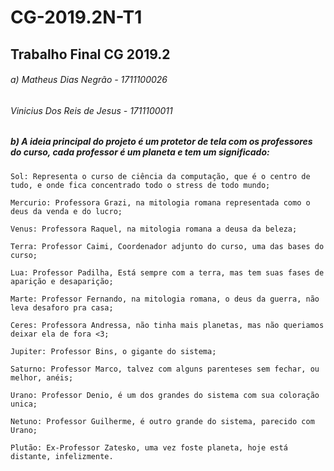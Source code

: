 # CG-2019.2N-T1

## Trabalho Final CG 2019.2

###### a) Matheus Dias Negrão - 1711100026

######    Vinicius Dos Reis de Jesus - 1711100011

##### b) A ideia principal do projeto é um protetor de tela com os professores do curso, cada professor é um planeta e tem um significado:

    Sol: Representa o curso de ciência da computação, que é o centro de tudo, e onde fica concentrado todo o stress de todo mundo;

    Mercurio: Professora Grazi, na mitologia romana representada como o deus da venda e do lucro;

    Venus: Professora Raquel, na mitologia romana a deusa da beleza;

    Terra: Professor Caimi, Coordenador adjunto do curso, uma das bases do curso;

    Lua: Professor Padilha, Está sempre com a terra, mas tem suas fases de aparição e desaparição;

    Marte: Professor Fernando, na mitologia romana, o deus da guerra, não leva desaforo pra casa;

    Ceres: Professora Andressa, não tinha mais planetas, mas não queriamos deixar ela de fora <3;

    Jupiter: Professor Bins, o gigante do sistema;

    Saturno: Professor Marco, talvez com alguns parenteses sem fechar, ou melhor, anéis;

    Urano: Professor Denio, é um dos grandes do sistema com sua coloração unica;

    Netuno: Professor Guilherme, é outro grande do sistema, parecido com Urano;

    Plutão: Ex-Professor Zatesko, uma vez foste planeta, hoje está distante, infelizmente.